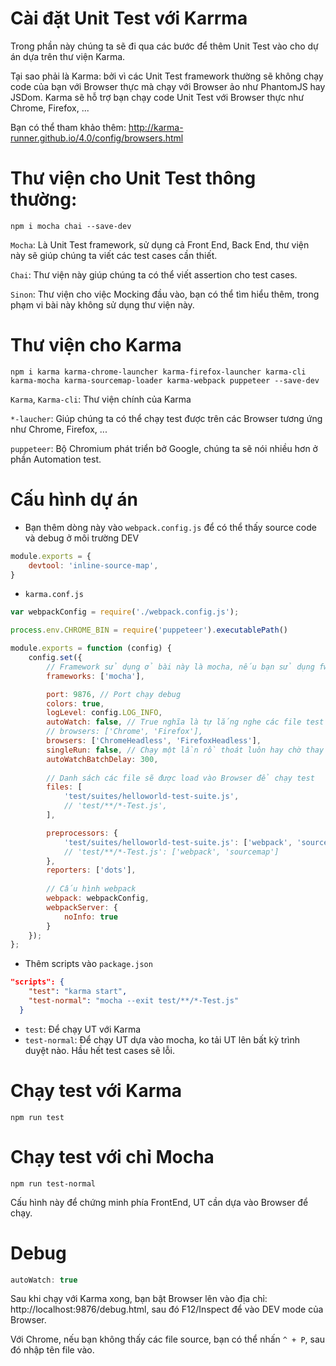 # Cài đặt Unit Test với Karrma
Trong phần này chúng ta sẽ đi qua các bước để thêm Unit Test vào cho dự án dựa trên thư viện Karma.

Tại sao phải là Karma: bởi vì các Unit Test framework thường sẽ không chạy code của bạn với Browser thực mà chạy với Browser ảo như PhantomJS hay JSDom. Karma sẽ hỗ trợ bạn chạy code Unit Test với Browser thực như Chrome, Firefox, ... 

Bạn có thể tham khảo thêm: http://karma-runner.github.io/4.0/config/browsers.html

# Thư viện cho Unit Test thông thường:
```
npm i mocha chai --save-dev
```
`Mocha`: Là Unit Test framework, sử dụng cả Front End, Back End, thư viện này sẽ giúp chúng ta viết các test cases cần thiết.

`Chai`: Thư viện này giúp chúng ta có thể viết assertion cho test cases.

`Sinon`: Thư viện cho việc Mocking đầu vào, bạn có thể tìm hiểu thêm, trong phạm vi bài này không sử dụng thư viện này. 

# Thư viện cho Karma
```
npm i karma karma-chrome-launcher karma-firefox-launcher karma-cli karma-mocha karma-sourcemap-loader karma-webpack puppeteer --save-dev
```
`Karma`, `Karma-cli`: Thư viện chính của Karma

`*-laucher`: Giúp chúng ta có thể chạy test được trên các Browser tương ứng như Chrome, Firefox, ...

`puppeteer`: Bộ Chromium phát triển bở Google, chúng ta sẽ nói nhiều hơn ở phần Automation test.

# Cấu hình dự án
- Bạn thêm dòng này vào `webpack.config.js` để có thể thấy source code và debug ở môi trường DEV
```javascript
module.exports = {
    devtool: 'inline-source-map',
}
```
- `karma.conf.js`
```javascript
var webpackConfig = require('./webpack.config.js');

process.env.CHROME_BIN = require('puppeteer').executablePath()

module.exports = function (config) {
    config.set({
        // Framework sử dụng ở bài này là mocha, nếu bạn sử dụng fw khác, có thể thêm vào
        frameworks: ['mocha'],

        port: 9876, // Port chạy debug
        colors: true,
        logLevel: config.LOG_INFO,
        autoWatch: false, // True nghĩa là tự lắng nghe các file test thay đổi để chạy lại
        // browsers: ['Chrome', 'Firefox'],
        browsers: ['ChromeHeadless', 'FirefoxHeadless'],
        singleRun: false, // Chạy một lần rồ thoát luôn hay chờ thay đổi để chạy lại
        autoWatchBatchDelay: 300,
        
        // Danh sách các file sẽ được load vào Browser để chạy test
        files: [
            'test/suites/helloworld-test-suite.js',
            // 'test/**/*-Test.js',
		],

        preprocessors: {
            'test/suites/helloworld-test-suite.js': ['webpack', 'sourcemap']
            // 'test/**/*-Test.js': ['webpack', 'sourcemap']
        },
        reporters: ['dots'],
        
        // Cấu hình webpack
        webpack: webpackConfig,
        webpackServer: {
            noInfo: true
        }
    });
};
```
- Thêm scripts vào `package.json`
```json
"scripts": {
    "test": "karma start",
    "test-normal": "mocha --exit test/**/*-Test.js"
  }
```
- `test`: Để chạy UT với Karma
- `test-normal`: Để chạy UT dựa vào mocha, ko tải UT lên bất kỳ trình duyệt nào. Hầu hết test cases sẽ lỗi.

# Chạy test với Karma
```
npm run test
```

# Chạy test với chỉ Mocha
```
npm run test-normal
```
Cấu hình này để chứng minh phía FrontEnd, UT cần dựa vào Browser để chạy.

# Debug
```javascript
autoWatch: true
```
Sau khi chạy với Karma xong, bạn bật Browser lên vào địa chỉ: http://localhost:9876/debug.html, sau đó F12/Inspect để vào DEV mode của Browser.

Với Chrome, nếu bạn không thấy các file source, bạn có thể nhấn `^ + P`, sau đó nhập tên file vào.

